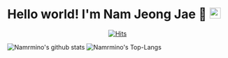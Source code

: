 # Hello world! I'm Nam Jeong Jae 👋 <img src="https://media.giphy.com/media/hvRJCLFzcasrR4ia7z/giphy.gif" width="25px">

<div align=center>
	
[![Hits](https://hits.seeyoufarm.com/api/count/incr/badge.svg?url=https%3A%2F%2Fgithub.com%2Fnamrmino&count_bg=%23628217&title_bg=%23000000&icon=python.svg&icon_color=%23FEAA4B&title=HITS&edge_flat=false)](https://hits.seeyoufarm.com)
	
</div>

![Namrmino's github stats](https://github-readme-stats.vercel.app/api?username=namrmino&show_icons=true) ![Namrmino's Top-Langs](https://github-readme-stats.vercel.app/api/top-langs/?username=namrmino&langs_count=8)

